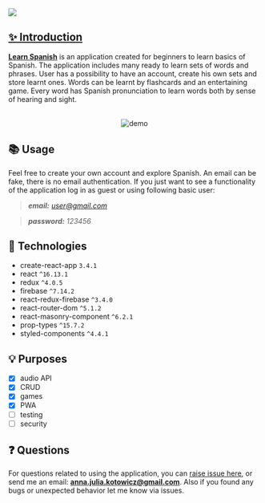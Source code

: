 <a href="https://learn-spanish.web.app">
  <img
     alt=" "
     src="https://user-images.githubusercontent.com/32198905/99290187-3cea3f00-283e-11eb-8727-a9159cb1e083.jpg"
</a>

## ✨ Introduction
[**Learn Spanish**](https://learn-spanish.web.app/) is an application created for beginners to learn basics of Spanish. The application includes many ready to learn sets of words and phrases. User has a possibility to have an account, create his own sets and store learnt ones. Words can be learnt by flashcards and an entertaining game. Every word has Spanish pronunciation to learn words both by sense of hearing and sight.

<br />
<div align="center">
  <img
    alt="demo"
    src="https://user-images.githubusercontent.com/32198905/105614331-fa5a5b00-5dc8-11eb-9d7b-6e6710df4a86.gif"
  />
</div>

## 📚 Usage
Feel free to create your own account and explore Spanish. An email can be fake, there is no email authentication.
If you just want to see a functionality of the application log in as guest or using following basic user:
> ***email:** user@gmail.com*

> ***password:** 123456*

## 🔧 Technologies
+ create-react-app `3.4.1`
+ react `^16.13.1`
+ redux `^4.0.5`
+ firebase `^7.14.2`
+ react-redux-firebase `^3.4.0`
+ react-router-dom `^5.1.2`
+ react-masonry-component `^6.2.1`
+ prop-types `^15.7.2`
+ styled-components `^4.4.1`

## 💡 Purposes
- [x] audio API
- [x] CRUD
- [x] games
- [x] PWA
- [ ] testing
- [ ] security

## ❓ Questions
For questions related to using the application, you can [raise issue here](https://github.com/kodowicz/learn-spanish/issues/new), or send me an email: [**anna.julia.kotowicz@gmail.com**](mailto:anna.julia.kotowicz@gmail.com). Also if you found any bugs or unexpected behavior let me know via issues.
